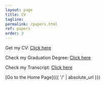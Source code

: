 ```yaml
---
layout: page
title: CV
tagline: 
permalink: /papers.html
ref: papers
order: 3
---
```


[1]: http://i.imgur.com/9I6NRUm.png
[2]: http://i.imgur.com/wWzX9uB.png


Get my CV: [Click here](https://drive.google.com/file/d/1tVVJt6-SjgWUJp-Mo7wB1a2udSjOHJ6A/view?usp=sharing)

Check my Graduation Degree: [Click here](https://drive.google.com/file/d/1x8F5zdIvgR6woTC900FWbr59yn1kvJzY/view?usp=sharing)

Check my Transcript: [Click here](https://drive.google.com/file/d/1Rkunp4V8X7GprPl-cBSDkfUXcJaYOo3W/view?usp=sharing)




[Go to the Home Page]({{ '/' | absolute_url }})
